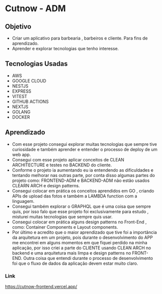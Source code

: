 # Cutnow - ADM

## Objetivo
- Criar um aplicativo para barbearia , barbeiros e cliente. Para fins de aprendizado.
- Aprender e explorar tecnologias que tenho interesse.

## Tecnologias Usadas
- AWS
- GOOGLE CLOUD
- NESTJS
- EXPRESS
- VITEST
- GITHUB ACTIONS
- NEXTJS
- GOLANG
- DOCKER

## Aprendizado
- Com esse projeto consegui explorar muitas tecnologias que sempre tive curiosidade e também aprender e entender o processo de deploy de um web app.
- Consegui com esse projeto aplicar conceitos de CLEAN ARCHITECTURE e testes no BACKEND do cliente.
- Conforme o projeto ia aumentando eu ia entendendo as dificuldades e tentando melhorar nas outras parte, por conta disso algumas partes do projeto como: FRONTEND-ADM e BACKEND-ADM não estão usados CLEARN ARCH e design patterns.
- Consegui colocar em prática os conceitos aprendidos em GO , criando APIs de upload das fotos e também a LAMBDA function com a linguagem.
- Consegui também explorar o GRAPHQL que é uma coisa que sempre quis, por isso falo que esse projeto foi exclusivamente para estudo , misturei muitas tecnologias que sempre quis usar.
- Consegui colocar em prática alguns design patterns no Front-End , como:  Container Components e Layout components.
- Por último e acredito que o maior aprendizado que tive foi a importância da arquitetura em um projeto, pois durante o desenvolvimento do APP me encontrei em alguns momentos em que fiquei perdido na minha aplicação, por isso criei a parte do CLIENTE usando CLEAN ARCH no backend e uma arquitetura mais limpa e design patterns no FRONT-END. Outra coisa que entendi durante o processo de desenvolvimento foi que o fluxo de dados da aplicação devem estar muito claro.

### Link
https://cutnow-frontend.vercel.app/